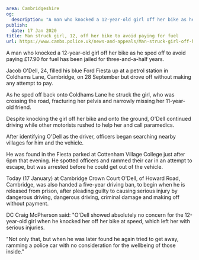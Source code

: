 ```yaml
area: Cambridgeshire
og:
  description: "A man who knocked a 12-year-old girl off her bike as he sped off to avoid paying \xA317.90 for fuel has been jailed for three-and-a-half years."
publish:
  date: 17 Jan 2020
title: Man struck girl, 12, off her bike to avoid paying for fuel
url: https://www.cambs.police.uk/news-and-appeals/Man-struck-girl-off-her-bike-avoid-paying-for-fuel
```

A man who knocked a 12-year-old girl off her bike as he sped off to avoid paying £17.90 for fuel has been jailed for three-and-a-half years.

Jacob O'Dell, 24, filled his blue Ford Fiesta up at a petrol station in Coldhams Lane, Cambridge, on 28 September but drove off without making any attempt to pay.

As he sped off back onto Coldhams Lane he struck the girl, who was crossing the road, fracturing her pelvis and narrowly missing her 11-year-old friend.

Despite knocking the girl off her bike and onto the ground, O'Dell continued driving while other motorists rushed to help her and call paramedics.

After identifying O'Dell as the driver, officers began searching nearby villages for him and the vehicle.

He was found in the Fiesta parked at Cottenham Village College just after 6pm that evening. He spotted officers and rammed their car in an attempt to escape, but was arrested before he could get out of the vehicle.

Today (17 January) at Cambridge Crown Court O'Dell, of Howard Road, Cambridge, was also handed a five-year driving ban, to begin when he is released from prison, after pleading guilty to causing serious injury by dangerous driving, dangerous driving, criminal damage and making off without payment.

DC Craig McPherson said: "O'Dell showed absolutely no concern for the 12-year-old girl when he knocked her off her bike at speed, which left her with serious injuries.

"Not only that, but when he was later found he again tried to get away, ramming a police car with no consideration for the wellbeing of those inside."
